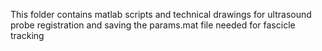 
This folder contains matlab scripts and technical drawings for ultrasound probe registration and saving the params.mat file needed for fascicle tracking
